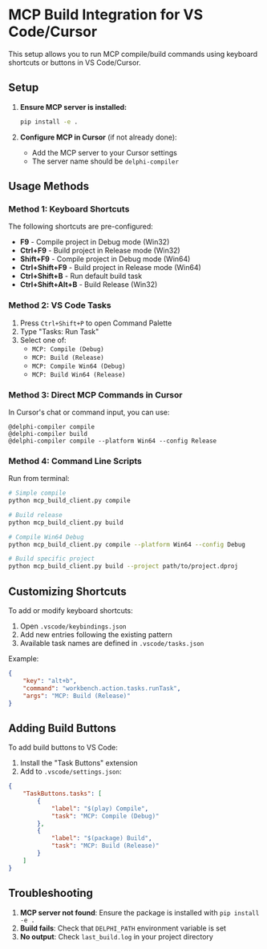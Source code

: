 # MCP Build Integration for VS Code/Cursor

This setup allows you to run MCP compile/build commands using keyboard shortcuts or buttons in VS Code/Cursor.

## Setup

1. **Ensure MCP server is installed:**
   ```bash
   pip install -e .
   ```

2. **Configure MCP in Cursor** (if not already done):
   - Add the MCP server to your Cursor settings
   - The server name should be `delphi-compiler`

## Usage Methods

### Method 1: Keyboard Shortcuts

The following shortcuts are pre-configured:

- **F9** - Compile project in Debug mode (Win32)
- **Ctrl+F9** - Build project in Release mode (Win32)
- **Shift+F9** - Compile project in Debug mode (Win64)
- **Ctrl+Shift+F9** - Build project in Release mode (Win64)
- **Ctrl+Shift+B** - Run default build task
- **Ctrl+Shift+Alt+B** - Build Release (Win32)

### Method 2: VS Code Tasks

1. Press `Ctrl+Shift+P` to open Command Palette
2. Type "Tasks: Run Task"
3. Select one of:
   - `MCP: Compile (Debug)`
   - `MCP: Build (Release)`
   - `MCP: Compile Win64 (Debug)`
   - `MCP: Build Win64 (Release)`

### Method 3: Direct MCP Commands in Cursor

In Cursor's chat or command input, you can use:

```
@delphi-compiler compile
@delphi-compiler build
@delphi-compiler compile --platform Win64 --config Release
```

### Method 4: Command Line Scripts

Run from terminal:

```bash
# Simple compile
python mcp_build_client.py compile

# Build release
python mcp_build_client.py build

# Compile Win64 Debug
python mcp_build_client.py compile --platform Win64 --config Debug

# Build specific project
python mcp_build_client.py build --project path/to/project.dproj
```

## Customizing Shortcuts

To add or modify keyboard shortcuts:

1. Open `.vscode/keybindings.json`
2. Add new entries following the existing pattern
3. Available task names are defined in `.vscode/tasks.json`

Example:
```json
{
    "key": "alt+b",
    "command": "workbench.action.tasks.runTask",
    "args": "MCP: Build (Release)"
}
```

## Adding Build Buttons

To add build buttons to VS Code:

1. Install the "Task Buttons" extension
2. Add to `.vscode/settings.json`:

```json
{
    "TaskButtons.tasks": [
        {
            "label": "$(play) Compile",
            "task": "MCP: Compile (Debug)"
        },
        {
            "label": "$(package) Build",
            "task": "MCP: Build (Release)"
        }
    ]
}
```

## Troubleshooting

1. **MCP server not found**: Ensure the package is installed with `pip install -e .`
2. **Build fails**: Check that `DELPHI_PATH` environment variable is set
3. **No output**: Check `last_build.log` in your project directory